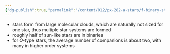 ```yaml
---
{"dg-publish":true,"permalink":"/content/012/px-282-a-stars/f-binary-stars-and-fundamental-parameters/px-285-f1-binary-stars/","noteIcon":"1","created":"2024-11-29T05:56:10.544+00:00","updated":"2024-11-29T06:00:24.870+00:00"}
---
```


- stars form from large molecular clouds, which are naturally not sized for one star, thus multiple star systems are formed
- roughly half of sun-like stars are in binaries
- for ${} O$-type stars, the average number of companions is about two, with many in higher order systems
